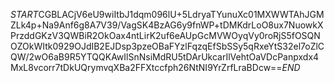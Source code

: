 $START$CGBLACjV6eU9wiItbJ1dqm096lU+5LdryaTYunuXc01MXWWTAhJGMZLk4p+Na9Anf6g8A7V39/VagSK4BzAG6y9fnWP+tDMKdrLoO8ux7NuowkXPrzddGKzV3QWBiR2OkOax4ntLirK2uf6eAUpGcMVWOyqVy0roRjS5fOSQNOZOkWItk0929OJdIB2EJDsp3pzeOBaFYzlFqzqEfSbSSy5qRxeYtS32el7oZlCQW/2wO6aB9R5YTQQKAwIlSnNsiMdRU5tDArUkcarIlVehtOaVDcPanpxdx4MxL8vcorr7tDkUQrymvqXBa2FFXtccfph26NtNI9YrZrfLraBDcw==$END$